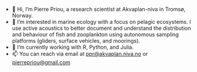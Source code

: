 - 👋 Hi, I’m Pierre Priou, a research scientist at Akvaplan-niva in Tromsø, Norway.
- 👀 I’m interested in marine ecology with a focus on pelagic ecosystems. I use active acoustics to better document and understand the distribution and behaviour of fish and zooplankton using autonomous sampling platforms (gliders, surface vehicles, and moorings).
- 🌱 I’m currently working with R, Python, and Julia. 
- 📫 You can reach via email at ppr@akvaplan.niva.no or pierrepriou@gmail.com
